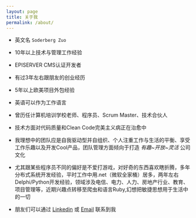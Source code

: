```yaml
---
layout: page
title: 关于我
permalink: /about/
---
```


* 英文名 `Soderberg Zuo`

* 10年以上技术与管理工作经验

* EPISERVER CMS认证开发者

* 有过3年左右跟朋友的创业经历

* 5年以上欧美项目外包经验

* 英语可以作为工作语言

* 曾历任计算机培训学校老师、程序员、Scrum Master、技术合伙人

* 技术方面对代码质量和Clean Code完美主义病正在治愈中

* 我理想中的团队应是自我驱动型并自组织、个人注重工作与生活的平衡、享受工作乐趣以及开发Cool产品，团队管理方面倾向于打造 *有趣~开放~灵活* 公司文化

* 尤其跟某些程序员不同的偏好是不爱打游戏，对好奇的东西喜欢瞎折腾，多年分布式系统开发经验，平时工作中用.net（微软全家桶）居多，两年左右Delphi/Python开发经验，领域涉及电信、电力、人力、房地产行业、教育、项目管理等，近期兴趣点转移至爬虫和语言Ruby,幻想把敏捷思想用于生活中的一切

* 朋友们可以通过 [Linkedin][linkedin-link] 或 [Email][gmail-link] 联系到我

[linkedin-link]: https://www.linkedin.com/in/soderberg-zuo-422b9690
[gmail-link]: mailto:zuo.houde@gmail.com